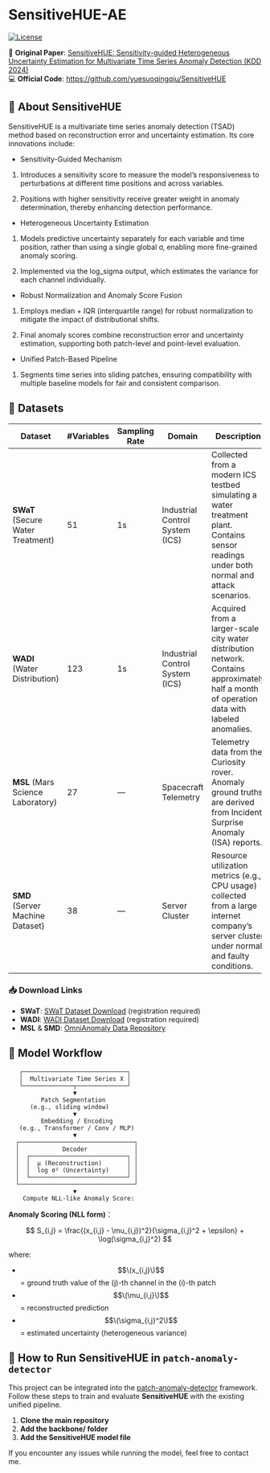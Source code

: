 # SensitiveHUE-AE


[![License](https://img.shields.io/badge/license-MIT-green)](LICENSE)


📄 **Original Paper**: [SensitiveHUE: Sensitivity-guided Heterogeneous Uncertainty Estimation for Multivariate Time Series Anomaly Detection (KDD 2024)](https://dl.acm.org/doi/10.1145/3637528.3671870)  
💻 **Official Code**: https://github.com/yuesuoqingqiu/SensitiveHUE

## 🧠 About SensitiveHUE
SensitiveHUE is a multivariate time series anomaly detection (TSAD) method based on reconstruction error and uncertainty estimation. Its core innovations include:

- Sensitivity-Guided Mechanism

1. Introduces a sensitivity score to measure the model’s responsiveness to perturbations at different time positions and across variables.

2. Positions with higher sensitivity receive greater weight in anomaly determination, thereby enhancing detection performance.

- Heterogeneous Uncertainty Estimation

1. Models predictive uncertainty separately for each variable and time position, rather than using a single global σ, enabling more fine-grained anomaly scoring.

2. Implemented via the log_sigma output, which estimates the variance for each channel individually.

- Robust Normalization and Anomaly Score Fusion

1. Employs median + IQR (interquartile range) for robust normalization to mitigate the impact of distributional shifts.

2. Final anomaly scores combine reconstruction error and uncertainty estimation, supporting both patch-level and point-level evaluation.

- Unified Patch-Based Pipeline

1. Segments time series into sliding patches, ensuring compatibility with multiple baseline models for fair and consistent comparison.

## 🔄 Datasets  

| Dataset | #Variables | Sampling Rate | Domain | Description |
|---------|------------|---------------|--------|-------------|
| **SWaT** (Secure Water Treatment) | 51 | 1s | Industrial Control System (ICS) | Collected from a modern ICS testbed simulating a water treatment plant. Contains sensor readings under both normal and attack scenarios. |
| **WADI** (Water Distribution) | 123 | 1s | Industrial Control System (ICS) | Acquired from a larger-scale city water distribution network. Contains approximately half a month of operation data with labeled anomalies. |
| **MSL** (Mars Science Laboratory) | 27 | — | Spacecraft Telemetry | Telemetry data from the Curiosity rover. Anomaly ground truths are derived from Incident Surprise Anomaly (ISA) reports. |
| **SMD** (Server Machine Dataset) | 38 | — | Server Cluster | Resource utilization metrics (e.g., CPU usage) collected from a large internet company’s server cluster under normal and faulty conditions. |

### 📥 Download Links
- **SWaT**: [SWaT Dataset Download](https://itrust.sutd.edu.sg/itrust-labs_datasets/) (registration required)  
- **WADI**: [WADI Dataset Download](https://itrust.sutd.edu.sg/itrust-labs_datasets/) (registration required)  
- **MSL** & **SMD**: [OmniAnomaly Data Repository](https://github.com/NetManAIOps/OmniAnomaly)


## 🔄 Model Workflow
       ┌─────────────────────────────┐
       │  Multivariate Time Series X │
       └──────────────┬──────────────┘
                      ▼
             Patch Segmentation
          (e.g., sliding window)
                      ▼
             Embedding / Encoding
       (e.g., Transformer / Conv / MLP)
                      ▼
      ┌────────────────────────────────┐            
      │            Decoder             │
      │  ┌───────────────────────────┐ │
      │  │  μ (Reconstruction)       │ │
      │  │  log σ² (Uncertainty)     │ │
      │  └───────────────────────────┘ │
      └────────────────────────────────┘
                      ▼
        Compute NLL-like Anomaly Score:  


**Anomaly Scoring (NLL form)**：  

$$
S_{i,j} = \frac{(x_{i,j} - \mu_{i,j})^2}{\sigma_{i,j}^2 + \epsilon} + \log(\sigma_{i,j}^2)
$$

where:  
- $$\(x_{i,j}\)$$ = ground truth value of the \(j\)-th channel in the \(i\)-th patch  
- $$\(\mu_{i,j}\)$$ = reconstructed prediction  
- $$\(\sigma_{i,j}^2\)$$ = estimated uncertainty (heterogeneous variance)  


## 🔄 How to Run SensitiveHUE in `patch-anomaly-detector`

This project can be integrated into the [patch-anomaly-detector](https://github.com/YourUsername/patch-anomaly-detector) framework.  
Follow these steps to train and evaluate **SensitiveHUE** with the existing unified pipeline.
1. **Clone the main repository**  
2. **Add the backbone/ folder**
3. **Add the SensitiveHUE model file**
   
If you encounter any issues while running the model, feel free to contact me.
